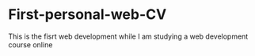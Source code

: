 # First-personal-web-CV
This is the fisrt web development while I am studying a web development course online
